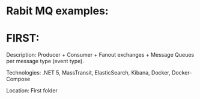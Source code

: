 
# Rabit MQ examples:

# FIRST:

Description: Producer + Consumer + Fanout exchanges + Message Queues per message type (event type).

Technologies: .NET 5, MassTransit, ElasticSearch, Kibana, Docker, Docker-Compose

Location: First folder
